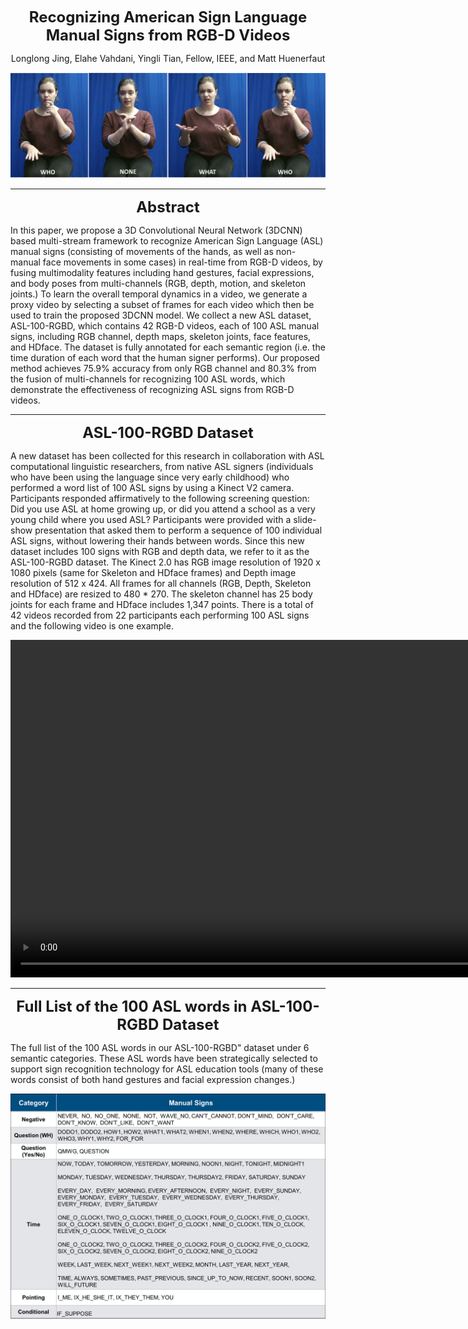 <p align="center"> 
<b>
<font size="5"> Recognizing American Sign Language Manual Signs from RGB-D Videos  </font> 
</b>
</p>
<p align="center">
Longlong Jing, Elahe Vahdani, Yingli Tian, Fellow, IEEE, and Matt Huenerfaut
</p>



![alt text](./media/demo_img.jpeg "Title")

------

<p align="center"> 
<b>
<font size="5"> Abstract </font> 
</b>
</p>

In this paper, we propose a 3D Convolutional Neural Network (3DCNN) based multi-stream framework to recognize American Sign Language (ASL) manual signs (consisting of movements of the hands, as well as non-manual face movements in some cases) in real-time from RGB-D videos, by fusing multimodality features including hand gestures, facial expressions, and body poses from multi-channels (RGB, depth, motion, and skeleton joints.) To learn the overall temporal dynamics in a video, we generate a proxy video by selecting a subset of frames for each video which then be used to train the proposed 3DCNN model. We collect a new ASL dataset, ASL-100-RGBD, which contains 42 RGB-D videos, each of 100 ASL manual signs, including RGB channel, depth maps, skeleton joints, face features, and HDface. The dataset is fully annotated for each semantic region (i.e. the time duration of each word that the human signer performs). Our proposed method achieves 75.9% accuracy from only RGB channel and 80.3% from the fusion of multi-channels for recognizing 100 ASL words, which demonstrate the effectiveness of recognizing ASL signs from RGB-D videos.

------

<p align="center"> 
<b>
<font size="5"> ASL-100-RGBD Dataset </font> 
</b>
</p>

A new dataset has been collected for this research in collaboration with ASL computational linguistic researchers, from native ASL signers (individuals who have been using the language since very early childhood) who performed a word list of 100 ASL signs by using a Kinect V2 camera. Participants responded affirmatively to the following screening question: Did you use ASL at home growing up, or did you attend a school as a very young child where you used ASL? Participants were provided with a slide-show presentation that asked them to perform a sequence of 100 individual ASL signs, without lowering their hands between words. Since this new dataset includes 100 signs with RGB and depth data, we refer to it as the ASL-100-RGBD dataset. The  Kinect 2.0 has RGB image resolution of 1920 x 1080 pixels (same for Skeleton and HDface frames) and Depth image resolution of 512 x 424. All frames for all channels (RGB, Depth, Skeleton and HDface) are resized to 480 * 270. The skeleton channel has 25 body joints for each frame and HDface includes 1,347 points. There is a total of 42 videos recorded from 22 participants each performing 100 ASL signs and the following video is one example. 

<p align="center">
<video width="950" height="540" controls>
  <source src="./media/demovideo.mp4" type="video/mp4">
</video>
</p>


------


<p align="center"> 
<b>
<font size="5"> Full List of the 100 ASL words in ASL-100-RGBD Dataset</font> 
</b>
</p>

The full list of the 100 ASL words in our ASL-100-RGBD" dataset under 6 semantic categories. These ASL words have been strategically selected to support sign recognition technology for ASL education tools (many of these words consist of both hand gestures and facial expression changes.)


![alt text](./media/list.png "The Full list of the 100 ASL words")



